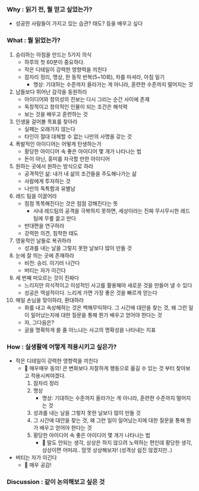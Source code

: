 <h3 id="why--읽기-전-뭘-얻고-싶었는가">Why : 읽기 전, 뭘 얻고 싶었는가?</h3>
<ul>
<li>성공한 사람들이 가지고 있는 습관? 태도? 등을 배우고 싶다</li>
</ul>
<h3 id="what--뭘-읽었는가">What : 뭘 읽었는가?</h3>
<ol>
<li>승리하는 아침을 만드는 5가지 의식<ul>
<li>하루의 첫 60분이 중요하다.</li>
<li>작은 디테일이 강력한 영향력을 끼친다</li>
<li>잠자리 정리, 명상, 한 동작 반복(5~10회), 차를 마셔라, 아침 일기<ul>
<li>명상: 기대하는 수준까지 올라가는 게 아니라, 훈련한 수준까지 떨어지는 것</li>
</ul>
</li>
</ul>
</li>
<li>남들보다 뛰어난 감각을 동원하라<ul>
<li>아이디어와 창의성의 진보는 다시 그리는 순간 사이에 존재</li>
<li>독창적이고 창의적인 인물이 되는 조건은 해석력</li>
<li>보는 것을 배우고 훈련하는 것</li>
</ul>
</li>
<li>인생을 걸어볼 목표를 찾아라<ul>
<li>실패는 오래가지 않는다</li>
<li>타인이 절대 대체할 수 없는 나만의 사명을 갖는 것</li>
</ul>
</li>
<li>폭발적인 아이디어는 어떻게 탄생하는가<ul>
<li>황당한 아이디어 속 좋은 아이디어 몇 개가 나타나는 법</li>
<li>돈이 아닌, 흥미를 자극할 만한 아이디어</li>
</ul>
</li>
<li>원하는 곳에서 원하는 방식으로 하라<ul>
<li>공격적인 삶: 내가 내 삶의 조건들을 주도해나가는 삶</li>
<li>사람에게 투자하는 것</li>
<li>나만의 독특함과 유별남</li>
</ul>
</li>
<li>레드 팀을 이끌어라<ul>
<li>점점 똑똑해진다는 것은 점점 강해진다는 뜻<ul>
<li>사내 레드팀의 공격을 극복하지 못하면, 세상이라는 진짜 무시무시한 레드 팀에 무릎 꿇고 만다</li>
</ul>
</li>
<li>반대편을 연구하라</li>
<li>강력한 의견, 침착한 태도</li>
</ul>
</li>
<li>영웅적인 날들로 복귀하라<ul>
<li>성과를 내는 날을 그렇지 못한 날보다 많이 만들 것</li>
</ul>
</li>
<li>눈에 잘 띄는 곳에 존재하라<ul>
<li>비전: 승리. 이기러 나간다</li>
<li>버티는 자가 이긴다</li>
</ul>
</li>
<li>세 번째 떠오르는 것이 진짜다<ul>
<li>느리지만 의식적이고 이성적인 사고를 활용해야 새로운 것을 만들어 낼 수 있다</li>
<li>성공은 역설적이다. 느리게 가면 가장 좋은 것을 빠르게 얻는다</li>
</ul>
</li>
<li>매일 손님을 맞이하라, 환대하라<ul>
<li>화를 내고 속상해하는 것은 백해무익하다. 그 시간에 대안을 찾는 것, 왜 그런 일이 일어났는지에 대한 질문을 통해 뭔가 배우고 얻어야 한다는 것</li>
<li>자, 그다음은?</li>
<li>글을 명확하게 쓸 줄 아느냐는 사고의 명확성을 나타내는 지표</li>
</ul>
</li>
</ol>
<h3 id="how--실생활에-어떻게-적용시키고-싶은가">How : 실생활에 어떻게 적용시키고 싶은가?</h3>
<ul>
<li>작은 디테일이 강력한 영향력을 끼친다<ul>
<li>💬 매우매우 동의! 큰 변화보다 자잘하게 행동으로 옮길 수 있는 것 부터 찾아보고 적용시켜야겠다.<ol>
<li>잠자리 정리</li>
<li>명상<ul>
<li>명상: 기대하는 수준까지 올라가는 게 아니라, 훈련한 수준까지 떨어지는 것</li>
</ul>
</li>
<li>성과를 내는 날을 그렇지 못한 날보다 많이 만들 것 </li>
<li>그 시간에 대안을 찾는 것, 왜 그런 일이 일어났는지에 대한 질문을 통해 뭔가 배우고 얻어야 한다는 것</li>
<li>황당한 아이디어 속 좋은 아이디어 몇 개가 나타나는 법 <ul>
<li>💬 말도 안되는 생각, 상상은 하지 않으려 노력하는 편인데 황당한 생각, 상상이면 어떠랴.. 맘껏 상상해보자! (성격상 쉽진 않겠지만..)</li>
</ul>
</li>
</ol>
</li>
</ul>
</li>
<li>버티는 자가 이긴다<ul>
<li>💬 매우 공감!</li>
</ul>
</li>
</ul>
<h3 id="discussion--같이-논의해보고-싶은-것">Discussion : 같이 논의해보고 싶은 것</h3>